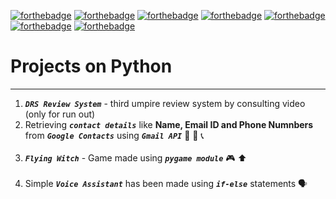 [![forthebadge](https://forthebadge.com/images/badges/made-with-python.svg)](https://forthebadge.com)
[![forthebadge](https://forthebadge.com/images/badges/built-with-love.svg)](https://forthebadge.com)
[![forthebadge](https://forthebadge.com/images/badges/check-it-out.svg)](https://forthebadge.com)
[![forthebadge](https://forthebadge.com/images/badges/built-by-developers.svg)](https://forthebadge.com)
[![forthebadge](https://forthebadge.com/images/badges/uses-badges.svg)](https://forthebadge.com)
[![forthebadge](https://forthebadge.com/images/badges/for-you.svg)](https://forthebadge.com)
[![forthebadge](https://forthebadge.com/images/badges/makes-people-smile.svg)](https://forthebadge.com)
# Projects on Python
---
1. ***```DRS Review System```*** - third umpire review system by consulting video (only for run out)
2. Retrieving ***```contact details```*** like **Name, Email ID and Phone Numnbers** from ***```Google Contacts```*** using ***```Gmail API```*** :busts_in_silhouette: :e-mail: :telephone_receiver: <br><br>
3. ***```Flying Witch```*** - Game made using ***```pygame module```*** :video_game: :arrow_up: <br><br>
4. Simple ***```Voice Assistant```*** has been made using ***```if-else```*** statements :speaking_head: <br><br>
